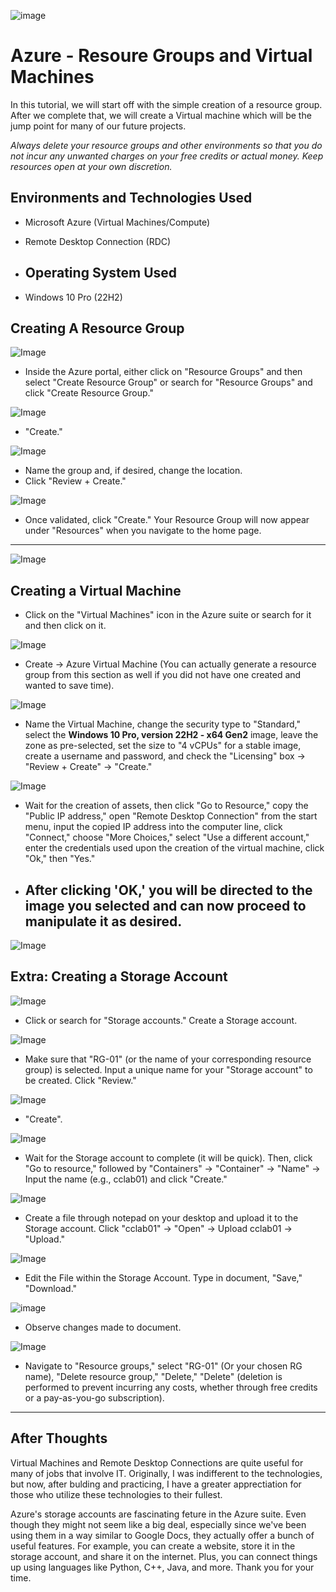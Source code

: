 ![image](https://i.imgur.com/PYyigBm.png)
# Azure - Resoure Groups and Virtual Machines
In this tutorial, we will start off with the simple creation of a resource group. After we complete that, we will create a Virtual machine which will be the jump point for many of our future projects.

*Always delete your resource groups and other environments so that you do not incur any unwanted charges on your free credits or actual money. Keep resources open at your own discretion.*

## Environments and Technologies Used

- Microsoft Azure (Virtual Machines/Compute)
- Remote Desktop Connection (RDC)

- ## Operating System Used

- Windows 10 Pro (22H2)

## Creating A Resource Group

![Image](https://i.imgur.com/zKrXdER.png)
- Inside the Azure portal, either click on "Resource Groups" and then select "Create Resource Group" or search for "Resource Groups" and click "Create Resource Group."

![Image](https://i.imgur.com/4mLUDcX.png)

- "Create."

![Image](https://i.imgur.com/43fY5u5.png)

- Name the group and, if desired, change the location.
- Click "Review + Create."

![Image](https://i.imgur.com/KdLYnY9.png)

- Once validated, click "Create." Your Resource Group will now appear under "Resources" when you navigate to the home page.

---

![Image](https://i.imgur.com/9O9OkBJ.png)
## Creating a Virtual Machine

- Click on the "Virtual Machines" icon in the Azure suite or search for it and then click on it.

![Image](https://i.imgur.com/aYyifHG.png)

- Create -> Azure Virtual Machine (You can actually generate a resource group from this section as well if you did not have one created and wanted to save time).

![Image](https://i.imgur.com/PiRPi8s.png)

- Name the Virtual Machine, change the security type to "Standard," select the **Windows 10 Pro, version 22H2 - x64 Gen2** image, leave the zone as pre-selected, set the size to "4 vCPUs" for a stable image, create a username and password, and check the "Licensing" box -> "Review + Create" -> "Create."

![Image](https://i.imgur.com/ytULvuV.png)

- Wait for the creation of assets, then click "Go to Resource," copy the "Public IP address," open "Remote Desktop Connection" from the start menu, input the copied IP address into the computer line, click "Connect," choose "More Choices," select "Use a different account," enter the credentials used upon the creation of the virtual machine, click "Ok," then "Yes."

- After clicking 'OK,' you will be directed to the image you selected and can now proceed to manipulate it as desired.
  ---
![Image](https://i.imgur.com/NNXm3Zo.png)
## Extra: Creating a Storage Account 
  
![Image](https://i.imgur.com/19GwokX.png)

- Click or search for "Storage accounts." Create a Storage account.

![Image](https://i.imgur.com/tFQaQ2U.png)

- Make sure that "RG-01" (or the name of your corresponding resource group) is selected. Input a unique name for your "Storage account" to be created. Click "Review."

![Image](https://i.imgur.com/PEEmhiP.png)

- "Create".

![Image](https://i.imgur.com/pkiW79I.png)

- Wait for the Storage account to complete (it will be quick). Then, click "Go to resource," followed by "Containers" -> "Container" -> "Name" -> Input the name (e.g., cclab01) and click "Create."

![Image](https://i.imgur.com/6P5vQGG.png)
- Create a file through notepad on your desktop and upload it to the Storage account. Click "cclab01" -> "Open" -> Upload cclab01 -> "Upload."

![Image](https://i.imgur.com/9TNLD2w.png)
- Edit the File within the Storage Account. Type in document, "Save," "Download."

![image](https://i.imgur.com/0yuhqzw.png)
- Observe changes made to document.


![Image](https://i.imgur.com/e4YRwwz.png)
- Navigate to "Resource groups," select "RG-01" (Or your chosen RG name), "Delete resource group," "Delete," "Delete" (deletion is performed to prevent incurring any costs, whether through free credits or a pay-as-you-go subscription).

---

## After Thoughts

Virtual Machines and Remote Desktop Connections are quite useful for many of jobs that involve IT. Originally, I was indifferent to the technologies, but now, after bulding and practicing, I have a greater apprectiation for those who utilize these technologies to their fullest. 

Azure's storage accounts are fascinating feture in the Azure suite. Even though they might not seem like a big deal, especially since we've been using them in a way similar to Google Docs, they actually offer a bunch of useful features. For example, you can create a website, store it in the storage account, and share it on the internet. Plus, you can connect things up using languages like Python, C++, Java, and more. Thank you for your time.
